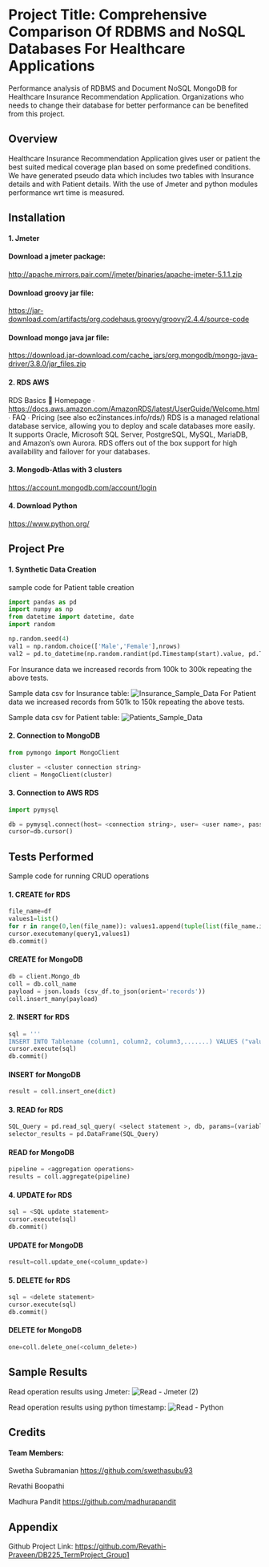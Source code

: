 # Project Title: Comprehensive Comparison Of RDBMS and NoSQL Databases For Healthcare Applications

Performance analysis of RDBMS and Document NoSQL MongoDB for Healthcare Insurance Recommendation Application. Organizations who needs to change their database for better performance can be benefited from this project.

## Overview
Healthcare Insurance Recommendation Application gives user or patient the best suited medical coverage plan based on some predefined conditions.
We have generated pseudo data which includes two tables with Insurance details and with Patient details. 
With the use of Jmeter and python modules performance wrt time is measured.
## Installation
#### 1. Jmeter
#### Download a jmeter package:
http://apache.mirrors.pair.com//jmeter/binaries/apache-jmeter-5.1.1.zip

#### Download groovy jar file:
https://jar-download.com/artifacts/org.codehaus.groovy/groovy/2.4.4/source-code

#### Download mongo java jar file:
https://download.jar-download.com/cache_jars/org.mongodb/mongo-java-driver/3.8.0/jar_files.zip

#### 2. RDS AWS
RDS Basics
📒 Homepage ∙ https://docs.aws.amazon.com/AmazonRDS/latest/UserGuide/Welcome.html ∙ FAQ ∙ Pricing (see also ec2instances.info/rds/)
RDS is a managed relational database service, allowing you to deploy and scale databases more easily. It supports Oracle, Microsoft SQL Server, PostgreSQL, MySQL, MariaDB, and Amazon’s own Aurora.
RDS offers out of the box support for high availability and failover for your databases.

#### 3. Mongodb-Atlas with 3 clusters
https://account.mongodb.com/account/login

#### 4. Download Python
https://www.python.org/
    
## Project Pre
#### 1. Synthetic Data Creation
sample code for Patient table creation
```python
import pandas as pd
import numpy as np
from datetime import datetime, date
import random

np.random.seed(4)
val1 = np.random.choice(['Male','Female'],nrows)
val2 = pd.to_datetime(np.random.randint(pd.Timestamp(start).value, pd.Timestamp(end).value,nrows, dtype=np.int64)).strftime('%Y/%m/%d')
```
For Insurance data we increased records from 100k to 300k repeating the above tests.

Sample data csv for Insurance table: 
![Insurance_Sample_Data](https://user-images.githubusercontent.com/98043861/169841831-06947243-21e0-4ad5-a611-24a7e90a8c11.png)
For Patient data we increased records from 501k to 150k repeating the above tests.

Sample data csv for Patient table:
![Patients_Sample_Data](https://user-images.githubusercontent.com/98043861/169842347-005a05ac-6e1d-4778-8786-a34643bbd1a4.png)
#### 2. Connection to MongoDB
```python
from pymongo import MongoClient

cluster = <cluster connection string>
client = MongoClient(cluster)
```
#### 3. Connection to AWS RDS
```python
import pymysql

db = pymysql.connect(host= <connection string>, user= <user name>, password= <pwd>)
cursor=db.cursor()
```



## Tests Performed

Sample code for running CRUD operations

#### 1. CREATE for RDS
```python
file_name=df
values1=list()
for r in range(0,len(file_name)): values1.append(tuple(list(file_name.iloc[r])))
cursor.executemany(query1,values1)
db.commit()
```
#### CREATE for MongoDB
```python
db = client.Mongo_db
coll = db.coll_name
payload = json.loads (csv_df.to_json(orient='records'))
coll.insert_many(payload)
```
#### 2. INSERT for RDS
```python
sql = '''
INSERT INTO Tablename (column1, column2, column3,.......) VALUES ("value1''', "value2",....)
cursor.execute(sql)
db.commit()
```
#### INSERT for MongoDB
```python
result = coll.insert_one(dict)
```
#### 3. READ for RDS
```python
SQL_Query = pd.read_sql_query( <select statement >, db, params=(variables))
selector_results = pd.DataFrame(SQL_Query)
```
#### READ for MongoDB
```python
pipeline = <aggregation operations>
results = coll.aggregate(pipeline)
```
#### 4. UPDATE for RDS
```python
sql = <SQL update statement>
cursor.execute(sql)
db.commit()
```
#### UPDATE for MongoDB
```python
result=coll.update_one(<column_update>)
```
#### 5. DELETE for RDS
```python
sql = <delete statement>
cursor.execute(sql)
db.commit()
```
#### DELETE for MongoDB
```python
one=coll.delete_one(<column_delete>)
```


## Sample Results
Read operation results using Jmeter:
![Read - Jmeter (2)](https://user-images.githubusercontent.com/98043861/169919717-0d7a7e73-56c3-4265-a9df-a10d71df1965.png)

Read operation results using python timestamp:
![Read - Python](https://user-images.githubusercontent.com/98043861/169837702-215017b7-9644-4048-9894-19909c407c85.png)



## Credits
#### Team Members:

Swetha Subramanian https://github.com/swethasubu93

Revathi Boopathi

Madhura Pandit https://github.com/madhurapandit
## Appendix

Github Project Link: 
https://github.com/Revathi-Praveen/DB225_TermProject_Group1

